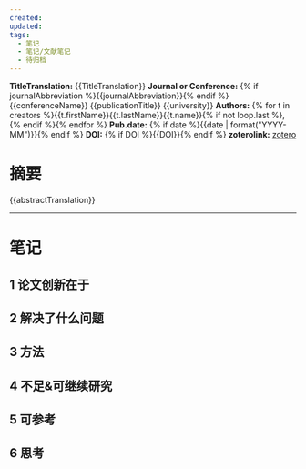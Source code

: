 ```yaml
---
created: 
updated: 
tags:
  - 笔记
  - 笔记/文献笔记
  - 待归档
---
```


**TitleTranslation:**  {{TitleTranslation}}
**Journal or Conference:**  {% if journalAbbreviation %}{{journalAbbreviation}}{% endif %} {{conferenceName}} {{publicationTitle}} {{university}}
**Authors:**  {% for t in creators %}{{t.firstName}}{{t.lastName}}{{t.name}}{% if not loop.last %}, {% endif %}{% endfor %}
**Pub.date:**  {% if date %}{{date | format("YYYY-MM")}}{% endif %}
**DOI:**  {% if DOI %}{{DOI}}{% endif %}
**zoterolink:**  [zotero]({{select}})

# 摘要
{{abstractTranslation}}

***

# 笔记

## 1 论文创新在于

## 2 解决了什么问题

## 3 方法

## 4 不足&可继续研究

## 5 可参考

## 6 思考
